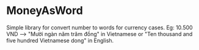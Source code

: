 # MoneyAsWord

Simple library for convert number to words for currency cases.
Eg: 10.500 VND —> "Mười ngàn năm trăm đồng" in Vietnamese or "Ten thousand and five hundred Vietnamese dong" in English.
